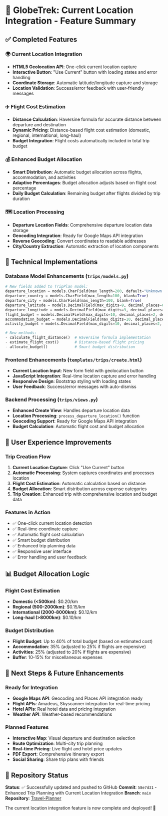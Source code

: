 # 🚀 GlobeTrek: Current Location Integration - Feature Summary

## ✅ Completed Features

### 🌍 Current Location Integration
- **HTML5 Geolocation API**: One-click current location capture
- **Interactive Button**: "Use Current" button with loading states and error handling
- **Coordinate Storage**: Automatic latitude/longitude capture and storage
- **Location Validation**: Success/error feedback with user-friendly messages

### ✈️ Flight Cost Estimation
- **Distance Calculation**: Haversine formula for accurate distance between departure and destination
- **Dynamic Pricing**: Distance-based flight cost estimation (domestic, regional, international, long-haul)
- **Budget Integration**: Flight costs automatically included in total trip budget

### 💰 Enhanced Budget Allocation
- **Smart Distribution**: Automatic budget allocation across flights, accommodation, and activities
- **Adaptive Percentages**: Budget allocation adjusts based on flight cost percentage
- **Daily Budget Calculation**: Remaining budget after flights divided by trip duration

### 🗺️ Location Processing
- **Departure Location Fields**: Comprehensive departure location data storage
- **Geocoding Integration**: Ready for Google Maps API integration
- **Reverse Geocoding**: Convert coordinates to readable addresses
- **City/Country Extraction**: Automatic extraction of location components

## 🔧 Technical Implementations

### Database Model Enhancements (`trips/models.py`)
```python
# New fields added to TripPlan model:
departure_location = models.CharField(max_length=200, default="Unknown Location")
departure_country = models.CharField(max_length=100, blank=True)
departure_city = models.CharField(max_length=100, blank=True)
departure_latitude = models.DecimalField(max_digits=9, decimal_places=6, null=True, blank=True)
departure_longitude = models.DecimalField(max_digits=9, decimal_places=6, null=True, blank=True)
flight_budget = models.DecimalField(max_digits=10, decimal_places=2, default=0)
accommodation_budget = models.DecimalField(max_digits=10, decimal_places=2, default=0)
activity_budget = models.DecimalField(max_digits=10, decimal_places=2, default=0)

# New methods:
- calculate_flight_distance()  # Haversine formula implementation
- estimate_flight_cost()       # Distance-based flight pricing
- allocate_budget()            # Smart budget distribution
```

### Frontend Enhancements (`templates/trips/create.html`)
- **Current Location Input**: New form field with geolocation button
- **JavaScript Integration**: Real-time location capture and error handling
- **Responsive Design**: Bootstrap styling with loading states
- **User Feedback**: Success/error messages with auto-dismiss

### Backend Processing (`trips/views.py`)
- **Enhanced Create View**: Handles departure location data
- **Location Processing**: `process_departure_location()` function
- **Geocoding Support**: Ready for Google Maps API integration
- **Budget Calculation**: Automatic flight cost and budget allocation

## 🎯 User Experience Improvements

### Trip Creation Flow
1. **Current Location Capture**: Click "Use Current" button
2. **Automatic Processing**: System captures coordinates and processes location
3. **Flight Cost Estimation**: Automatic calculation based on distance
4. **Budget Allocation**: Smart distribution across expense categories
5. **Trip Creation**: Enhanced trip with comprehensive location and budget data

### Features in Action
- ✅ One-click current location detection
- ✅ Real-time coordinate capture
- ✅ Automatic flight cost calculation
- ✅ Smart budget distribution
- ✅ Enhanced trip planning data
- ✅ Responsive user interface
- ✅ Error handling and user feedback

## 📊 Budget Allocation Logic

### Flight Cost Estimation
- **Domestic (<500km)**: $0.20/km
- **Regional (500-2000km)**: $0.15/km  
- **International (2000-8000km)**: $0.12/km
- **Long-haul (>8000km)**: $0.10/km

### Budget Distribution
- **Flight Budget**: Up to 40% of total budget (based on estimated cost)
- **Accommodation**: 35% (adjusted to 25% if flights are expensive)
- **Activities**: 25% (adjusted to 20% if flights are expensive)
- **Buffer**: 10-15% for miscellaneous expenses

## 🔮 Next Steps & Future Enhancements

### Ready for Integration
- **Google Maps API**: Geocoding and Places API integration ready
- **Flight APIs**: Amadeus, Skyscanner integration for real-time pricing
- **Hotel APIs**: Real hotel data and pricing integration
- **Weather API**: Weather-based recommendations

### Planned Features
- **Interactive Map**: Visual departure and destination selection
- **Route Optimization**: Multi-city trip planning
- **Real-time Pricing**: Live flight and hotel price updates
- **PDF Export**: Comprehensive itinerary export
- **Social Sharing**: Share trip plans with friends

## 🚀 Repository Status

**Status**: ✅ Successfully updated and pushed to GitHub
**Commit**: `58e7d31` - Enhanced Trip Planning with Current Location Integration
**Branch**: `main`
**Repository**: [Travel-Planner](https://github.com/Olalekan2040-slack/Travel-Planner)

The current location integration feature is now complete and deployed! 🎉
